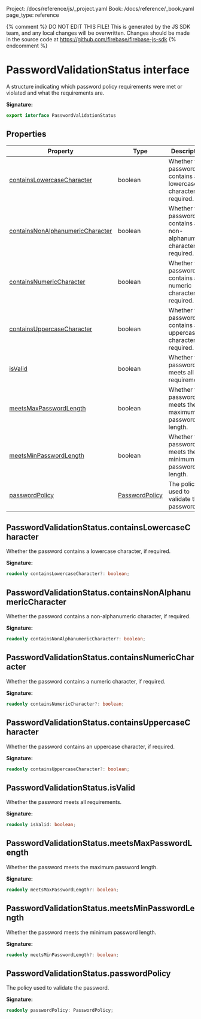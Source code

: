 Project: /docs/reference/js/_project.yaml
Book: /docs/reference/_book.yaml
page_type: reference

{% comment %}
DO NOT EDIT THIS FILE!
This is generated by the JS SDK team, and any local changes will be
overwritten. Changes should be made in the source code at
https://github.com/firebase/firebase-js-sdk
{% endcomment %}

# PasswordValidationStatus interface
A structure indicating which password policy requirements were met or violated and what the requirements are.

<b>Signature:</b>

```typescript
export interface PasswordValidationStatus 
```

## Properties

|  Property | Type | Description |
|  --- | --- | --- |
|  [containsLowercaseCharacter](./auth.passwordvalidationstatus.md#passwordvalidationstatuscontainslowercasecharacter) | boolean | Whether the password contains a lowercase character, if required. |
|  [containsNonAlphanumericCharacter](./auth.passwordvalidationstatus.md#passwordvalidationstatuscontainsnonalphanumericcharacter) | boolean | Whether the password contains a non-alphanumeric character, if required. |
|  [containsNumericCharacter](./auth.passwordvalidationstatus.md#passwordvalidationstatuscontainsnumericcharacter) | boolean | Whether the password contains a numeric character, if required. |
|  [containsUppercaseCharacter](./auth.passwordvalidationstatus.md#passwordvalidationstatuscontainsuppercasecharacter) | boolean | Whether the password contains an uppercase character, if required. |
|  [isValid](./auth.passwordvalidationstatus.md#passwordvalidationstatusisvalid) | boolean | Whether the password meets all requirements. |
|  [meetsMaxPasswordLength](./auth.passwordvalidationstatus.md#passwordvalidationstatusmeetsmaxpasswordlength) | boolean | Whether the password meets the maximum password length. |
|  [meetsMinPasswordLength](./auth.passwordvalidationstatus.md#passwordvalidationstatusmeetsminpasswordlength) | boolean | Whether the password meets the minimum password length. |
|  [passwordPolicy](./auth.passwordvalidationstatus.md#passwordvalidationstatuspasswordpolicy) | [PasswordPolicy](./auth.passwordpolicy.md#passwordpolicy_interface) | The policy used to validate the password. |

## PasswordValidationStatus.containsLowercaseCharacter

Whether the password contains a lowercase character, if required.

<b>Signature:</b>

```typescript
readonly containsLowercaseCharacter?: boolean;
```

## PasswordValidationStatus.containsNonAlphanumericCharacter

Whether the password contains a non-alphanumeric character, if required.

<b>Signature:</b>

```typescript
readonly containsNonAlphanumericCharacter?: boolean;
```

## PasswordValidationStatus.containsNumericCharacter

Whether the password contains a numeric character, if required.

<b>Signature:</b>

```typescript
readonly containsNumericCharacter?: boolean;
```

## PasswordValidationStatus.containsUppercaseCharacter

Whether the password contains an uppercase character, if required.

<b>Signature:</b>

```typescript
readonly containsUppercaseCharacter?: boolean;
```

## PasswordValidationStatus.isValid

Whether the password meets all requirements.

<b>Signature:</b>

```typescript
readonly isValid: boolean;
```

## PasswordValidationStatus.meetsMaxPasswordLength

Whether the password meets the maximum password length.

<b>Signature:</b>

```typescript
readonly meetsMaxPasswordLength?: boolean;
```

## PasswordValidationStatus.meetsMinPasswordLength

Whether the password meets the minimum password length.

<b>Signature:</b>

```typescript
readonly meetsMinPasswordLength?: boolean;
```

## PasswordValidationStatus.passwordPolicy

The policy used to validate the password.

<b>Signature:</b>

```typescript
readonly passwordPolicy: PasswordPolicy;
```
